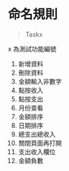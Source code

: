 # 命名規則
> Taskx

x 為測試功能編號
1. 新增資料
2. 刪除資料
3. 金額輸入非數字
4. 點按收入
5. 點按支出
6. 月份查看
7. 金額排序
8. 日期排序
9. 總支出總收入
10. 關閉頁面再打開
11. 支出收入欄位
12. 金額負數
